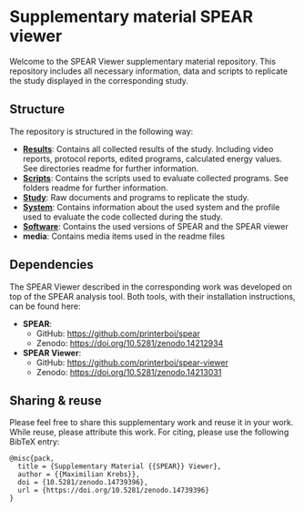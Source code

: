 # Supplementary material SPEAR viewer

Welcome to the SPEAR Viewer supplementary material repository. This repository includes all necessary information, data and scripts to replicate the study displayed in the corresponding study.

## Structure

The repository is structured in the following way:

- [**Results**](Results/README.md): Contains all collected results of the study. Including video reports, protocol reports, edited programs, calculated energy values. See directories readme for further information.
- [**Scripts**](Scripts/README.md): Contains the scripts used to evaluate collected programs. See folders readme for further information.
- [**Study**](Study/README.md): Raw documents and programs to replicate the study.
- [**System**](System/README.md): Contains information about the used system and the profile used to evaluate the code collected during the study.
- [**Software**](Software/README.md): Contains the used versions of SPEAR and the SPEAR viewer
- **media**: Contains media items used in the readme files

## Dependencies

The SPEAR Viewer described in the corresponding work was developed on top of the SPEAR analysis tool. Both tools, with their installation instructions, can be found here:

- **SPEAR**:
    - GitHub: https://github.com/printerboi/spear
    - Zenodo: https://doi.org/10.5281/zenodo.14212934
- **SPEAR Viewer**:
    - GitHub: https://github.com/printerboi/spear-viewer
    - Zenodo: https://doi.org/10.5281/zenodo.14213031

## Sharing & reuse

Please feel free to share this supplementary work and reuse it in your work. While reuse, please attribute this work. For citing, please use the following BibTeX entry:

```
@misc{pack,
  title = {Supplementary Material {{SPEAR}} Viewer},
  author = {{Maximilian Krebs}},
  doi = {10.5281/zenodo.14739396},
  url = {https://doi.org/10.5281/zenodo.14739396}
}
```

